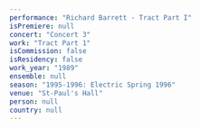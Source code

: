 ```yaml
---
performance: "Richard Barrett - Tract Part I"
isPremiere: null
concert: "Concert 3"
work: "Tract Part 1"
isCommission: false
isResidency: false
work_year: "1989"
ensemble: null
season: "1995-1996: Electric Spring 1996"
venue: "St-Paul's Hall"
person: null
country: null
---
```


